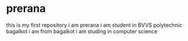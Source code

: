 # prerana
this is my first repository
i am prerana
i am student in BVVS polytechnic bagalkot 
i am from bagalkot
i am studing in computer science